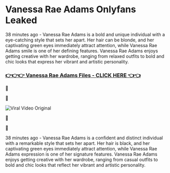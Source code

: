 # Vanessa Rae Adams Onlyfans Leaked

<p>38 minutes ago - Vanessa Rae Adams is a bold and unique individual with a eye-catching style that sets her apart. Her hair can be blonde, and her captivating green eyes immediately attract attention, while Vanessa Rae Adams smile is one of her defining features. Vanessa Rae Adams enjoys getting creative with her wardrobe, ranging from relaxed outfits to bold and chic looks that express her vibrant and artistic personality.</p><p>
<h3><a href="https://fansleaks.com-getfree.pro/vanessa-rae-adams" rel="nofollow">👉👉👉 Vanessa Rae Adams Files - CLICK HERE 👈👈</a></h3>
<p>🔻</p>
<p>🔻</p> <p>
<a href="https://fansleaks.com-getfree.pro/vanessa-rae-adams" rel="nofollow"><img src="https://i.imgur.com/0ZbtXZ5.gif" alt="Viral Video Original" style="max-width: 100%; display: inline-block;" data-target="animated-image.originalImage"></a>
<p>🔻</p>
<p>🔻</p> <p>38 minutes ago - Vanessa Rae Adams is a confident and distinct individual with a remarkable style that sets her apart. Her hair is black, and her captivating green eyes immediately attract attention, while Vanessa Rae Adams expression is one of her signature features. Vanessa Rae Adams enjoys getting creative with her wardrobe, ranging from casual outfits to bold and chic looks that reflect her vibrant and artistic personality.</p>